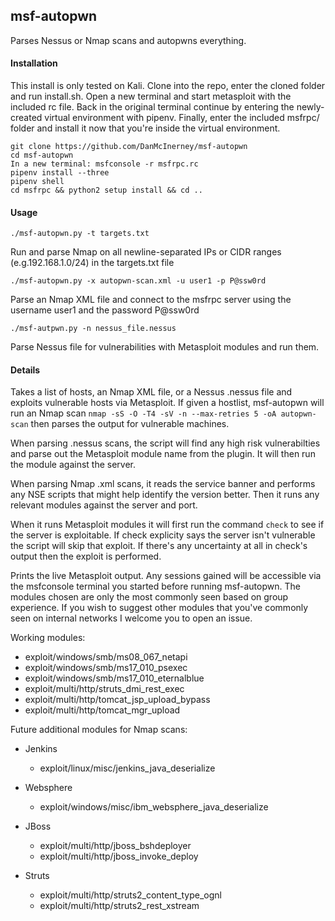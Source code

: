 msf-autopwn
------
Parses Nessus or Nmap scans and autopwns everything.

#### Installation
This install is only tested on Kali. Clone into the repo, enter the cloned folder and run install.sh. Open a new terminal and start metasploit with the included rc file. Back in the original terminal continue by entering the newly-created virtual environment with pipenv. Finally, enter the included msfrpc/ folder and install it now that you're inside the virtual environment.

```
git clone https://github.com/DanMcInerney/msf-autopwn
cd msf-autopwn
In a new terminal: msfconsole -r msfrpc.rc
pipenv install --three
pipenv shell
cd msfrpc && python2 setup install && cd ..
```

#### Usage
```./msf-autopwn.py -t targets.txt```

Run and parse Nmap on all newline-separated IPs or CIDR ranges (e.g.192.168.1.0/24) in the targets.txt file

```./msf-autopwn.py -x autopwn-scan.xml -u user1 -p P@ssw0rd```

Parse an Nmap XML file and connect to the msfrpc server using the username user1 and the password P@ssw0rd

```./msf-autpwn.py -n nessus_file.nessus```

Parse Nessus file for vulnerabilities with Metasploit modules and run them.

#### Details
Takes a list of hosts, an Nmap XML file, or a Nessus .nessus file and exploits vulnerable hosts via Metasploit. If given a hostlist, msf-autopwn will run an Nmap scan ```nmap -sS -O -T4 -sV -n --max-retries 5 -oA autopwn-scan``` then parses the output for vulnerable machines. 

When parsing .nessus scans, the script will find any high risk vulnerabilties and parse out the Metasploit module name from the plugin. It will then run the module against the server. 

When parsing Nmap .xml scans, it reads the service banner and performs any NSE scripts that might help identify the version better. Then it runs any relevant modules against the server and port.

When it runs Metasploit modules it will first run the command ```check``` to see if the server is exploitable. If check explicity says the server isn't vulnerable the script will skip that exploit. If there's any uncertainty at all in check's output then the exploit is performed.

Prints the live Metasploit output. Any sessions gained will be accessible via the msfconsole terminal you started before running msf-autopwn. The modules chosen are only the most commonly seen based on group experience. If you wish to suggest other modules that you've commonly seen on internal networks I welcome you to open an issue.

Working modules:
* exploit/windows/smb/ms08_067_netapi
* exploit/windows/smb/ms17_010_psexec
* exploit/windows/smb/ms17_010_eternalblue
* exploit/multi/http/struts_dmi_rest_exec
* exploit/multi/http/tomcat_jsp_upload_bypass
* exploit/multi/http/tomcat_mgr_upload

Future additional modules for Nmap scans:
* Jenkins
  * exploit/linux/misc/jenkins_java_deserialize

* Websphere
  * exploit/windows/misc/ibm_websphere_java_deserialize

* JBoss
  * exploit/multi/http/jboss_bshdeployer
  * exploit/multi/http/jboss_invoke_deploy

* Struts
  * exploit/multi/http/struts2_content_type_ognl
  * exploit/multi/http/struts2_rest_xstream
